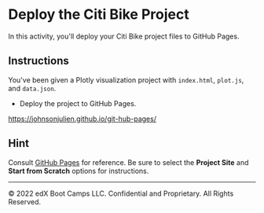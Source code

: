 # Deploy the Citi Bike Project

In this activity, you'll deploy your Citi Bike project files to GitHub Pages.

## Instructions

You've been given a Plotly visualization project with `index.html`, `plot.js`, and `data.json`.

* Deploy the project to GitHub Pages.

https://johnsonjulien.github.io/git-hub-pages/

## Hint

Consult [GitHub Pages](https://pages.github.com/) for reference. Be sure to select the **Project Site** and **Start from Scratch** options for instructions.

---

© 2022 edX Boot Camps LLC. Confidential and Proprietary. All Rights Reserved.
